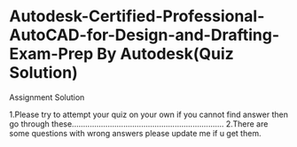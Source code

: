 # Autodesk-Certified-Professional-AutoCAD-for-Design-and-Drafting-Exam-Prep  By Autodesk(Quiz Solution)
Assignment Solution

1.Please try to attempt your quiz on your own if you cannot find answer then go through these....................................................................
               2.There are some questions with wrong answers please update me if u get them.
